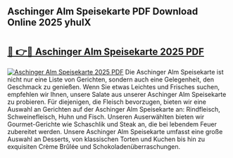 ## Aschinger Alm Speisekarte PDF Download Online 2025 yhuIX

# <h2><a href="http://gc6yk2.nevu.top/?p=Aschinger+Alm+Speisekarte">🔗 👉🔴 Aschinger Alm Speisekarte 2025 PDF</a></h2>

[![Aschinger Alm Speisekarte 2025 PDF](https://i.imgur.com/dBaPXMq.png)](http://gc6yk2.nevu.top/?p=Aschinger+Alm+Speisekarte)
Die Aschinger Alm Speisekarte ist nicht nur eine Liste von Gerichten, sondern auch eine Gelegenheit, den Geschmack zu genießen. Wenn Sie etwas Leichtes und Frisches suchen, empfehlen wir Ihnen, unsere Salate aus unserer Aschinger Alm Speisekarte zu probieren. Für diejenigen, die Fleisch bevorzugen, bieten wir eine Auswahl an Gerichten auf der Aschinger Alm Speisekarte an: Rindfleisch, Schweinefleisch, Huhn und Fisch. Unseren Auserwählten bieten wir Gourmet-Gerichte wie Schaschlik und Steak an, die bei lebendem Feuer zubereitet werden. Unsere Aschinger Alm Speisekarte umfasst eine große Auswahl an Desserts, von klassischen Torten und Kuchen bis hin zu exquisiten Crème Brûlée und Schokoladenüberraschungen.
